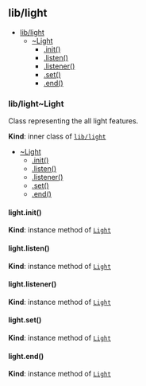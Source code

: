 <a name="module_lib/light"></a>

## lib/light

* [lib/light](#module_lib/light)
    * [~Light](#module_lib/light..Light)
        * [.init()](#module_lib/light..Light+init)
        * [.listen()](#module_lib/light..Light+listen)
        * [.listener()](#module_lib/light..Light+listener)
        * [.set()](#module_lib/light..Light+set)
        * [.end()](#module_lib/light..Light+end)

<a name="module_lib/light..Light"></a>

### lib/light~Light
Class representing the all light features.

**Kind**: inner class of [<code>lib/light</code>](#module_lib/light)  

* [~Light](#module_lib/light..Light)
    * [.init()](#module_lib/light..Light+init)
    * [.listen()](#module_lib/light..Light+listen)
    * [.listener()](#module_lib/light..Light+listener)
    * [.set()](#module_lib/light..Light+set)
    * [.end()](#module_lib/light..Light+end)

<a name="module_lib/light..Light+init"></a>

#### light.init()
**Kind**: instance method of [<code>Light</code>](#module_lib/light..Light)  
<a name="module_lib/light..Light+listen"></a>

#### light.listen()
**Kind**: instance method of [<code>Light</code>](#module_lib/light..Light)  
<a name="module_lib/light..Light+listener"></a>

#### light.listener()
**Kind**: instance method of [<code>Light</code>](#module_lib/light..Light)  
<a name="module_lib/light..Light+set"></a>

#### light.set()
**Kind**: instance method of [<code>Light</code>](#module_lib/light..Light)  
<a name="module_lib/light..Light+end"></a>

#### light.end()
**Kind**: instance method of [<code>Light</code>](#module_lib/light..Light)  
